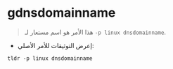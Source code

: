 # gdnsdomainname

> هذا الأمر هو اسم مستعار لـ `-p linux dnsdomainname`.

- إعرض التوثيقات للأمر الأصلي:

`tldr -p linux dnsdomainname`

